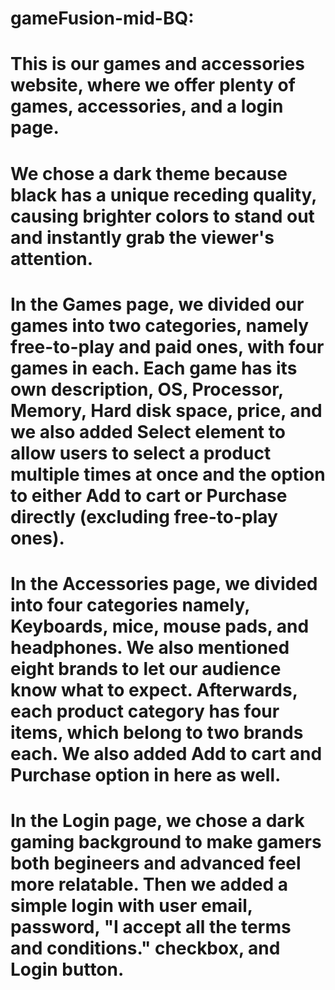 # gameFusion-mid-BQ:
# This is our games and accessories website, where we offer plenty of games, accessories, and a login page.
# We chose a dark theme because black has a unique receding quality, causing brighter colors to stand out and instantly grab the viewer's attention.
# In the Games page, we divided our games into two categories, namely free-to-play and paid ones, with four games in each. Each game has its own description, OS, Processor, Memory, Hard disk space, price, and we also added Select element to allow users to select a product multiple times at once and the option to either Add to cart or Purchase directly (excluding free-to-play ones).
# In the Accessories page, we divided into four categories namely, Keyboards, mice, mouse pads, and headphones. We also mentioned eight brands to let our audience know what to expect. Afterwards, each product category has four items, which belong to two brands each. We also added Add to cart and Purchase option in here as well.
# In the Login page, we chose a dark gaming background to make gamers both begineers and advanced feel more relatable. Then we added a simple login with user email, password, "I accept all the terms and conditions." checkbox, and Login button.
